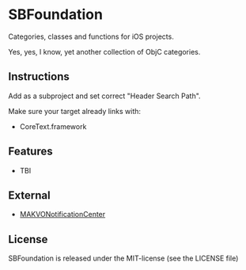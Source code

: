 # SBFoundation
Categories, classes and functions for iOS projects.

Yes, yes, I know, yet another collection of ObjC categories.
## Instructions
Add as a subproject and set correct "Header Search Path".

Make sure your target already links with:

* CoreText.framework

## Features

* TBI

## External
* [MAKVONotificationCenter](https://github.com/mikeash/MAKVONotificationCenter)

## License
SBFoundation is released under the MIT-license (see the LICENSE file)
